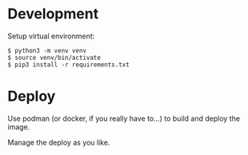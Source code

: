 # Development

Setup virtual environment:

    $ python3 -m venv venv
    $ source venv/bin/activate
    $ pip3 install -r requirements.txt

# Deploy

Use podman (or docker, if you really have to...) to build and deploy the image.

Manage the deploy as you like.
